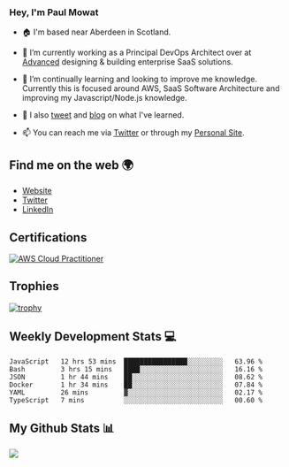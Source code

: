### Hey, I'm Paul Mowat

- 🏠 I'm based near Aberdeen in Scotland.
- 💼 I’m currently working as a Principal DevOps Architect over at [Advanced](https://www.oneadvanced.com/) designing & building enterprise SaaS solutions.
- 📖 I’m continually learning and looking to improve me knowledge. Currently this is focused around AWS, SaaS Software Architecture and improving my Javascript/Node.js knowledge.
- 📔 I also [tweet](https://twitter.com/paul_mowat) and [blog](https://www.paulmowat.co.uk/blog) on what I've learned.

- 📫 You can reach me via [Twitter](https://twitter.com/paul_mowat) or through my [Personal Site](https://www.paulmowat.co.uk).

## Find me on the web 🌍

- [Website](https://www.paulmowat.co.uk)
- [Twitter](https://twitter.com/paul_mowat)
- [LinkedIn](https://www.linkedin.com/in/paulmowat)

## Certifications

[![AWS Cloud Practitioner](https://www.paulmowat.co.uk/static/images/certifications/aws-certified-cloud-practitioner.png)](https://www.credly.com/badges/20782845-2a4c-4b9d-9f9c-7cd71100c1cb/public_url)

## Trophies

[![trophy](https://github-profile-trophy.vercel.app/?username=paulmowat)](https://github.com/ryo-ma/github-profile-trophy)

## Weekly Development Stats 💻

<!--START_SECTION:waka-->

```text
JavaScript   12 hrs 53 mins  ████████████████░░░░░░░░░   63.96 %
Bash         3 hrs 15 mins   ████░░░░░░░░░░░░░░░░░░░░░   16.16 %
JSON         1 hr 44 mins    ██░░░░░░░░░░░░░░░░░░░░░░░   08.62 %
Docker       1 hr 34 mins    ██░░░░░░░░░░░░░░░░░░░░░░░   07.84 %
YAML         26 mins         ▓░░░░░░░░░░░░░░░░░░░░░░░░   02.17 %
TypeScript   7 mins          ░░░░░░░░░░░░░░░░░░░░░░░░░   00.60 %
```

<!--END_SECTION:waka-->

## My Github Stats 📊

![](https://github-readme-stats.vercel.app/api?username=paulmowat&show_icons=true&count_private=true)
